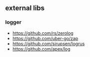 ## external libs
### logger
* https://github.com/rs/zerolog
* https://github.com/uber-go/zap
* https://github.com/sirupsen/logrus
* https://github.com/apex/log
